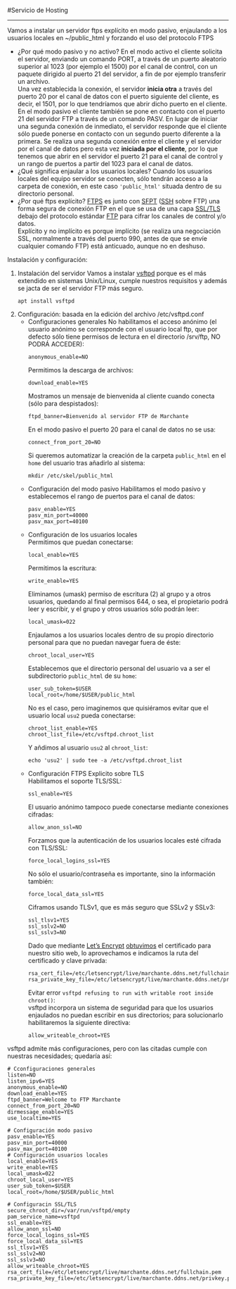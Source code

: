 #Servicio de Hosting
***
Vamos a instalar un servidor ftps explícito en modo pasivo, enjaulando a los usuarios locales en ~/public_html y forzando el uso del protocolo FTPS  
- ¿Por qué modo pasivo y no activo? En el modo activo el cliente solicita el servidor, enviando un comando PORT, a través de un puerto aleatorio superior al 1023 (por ejemplo el 1500) por el canal de control, con un paquete dirigido al puerto 21 del servidor, a fin de por ejemplo transferir un archivo.  
Una vez establecida la conexión, el servidor **inicia otra** a través del puerto 20 por el canal de datos con el puerto siguiente del cliente, es decir, el 1501, por lo que tendríamos que abrir dicho puerto en el cliente.  
En el modo pasivo el cliente también se pone en contacto con el puerto 21 del servidor FTP a través de un comando PASV. En lugar de iniciar una segunda conexión de inmediato, el servidor responde que el cliente sólo puede ponerse en contacto con un segundo puerto diferente a la primera. Se realiza una segunda conexión entre el cliente y el servidor por el canal de datos pero esta vez **iniciada por el cliente**, por lo que tenemos que abrir en el servidor el puerto 21 para el canal de control y un rango de puertos a partir del 1023 para el canal de datos.  
- ¿Qué significa enjaular a los usuarios locales? Cuando los usuarios locales del equipo servidor se conecten, sólo tendrán acceso a la carpeta de conexión, en este caso `'public_html'` situada dentro de su directorio personal.  
- ¿Por qué ftps explícito? [FTPS](https://es.wikipedia.org/wiki/FTPS) es junto con [SFPT](https://es.wikipedia.org/wiki/SSH_File_Transfer_Protocol) ([SSH](https://es.wikipedia.org/wiki/SSH) sobre FTP) una forma segura de conexión FTP en el que se usa de una capa [SSL/TLS](https://es.wikipedia.org/wiki/Transport_Layer_Security) debajo del protocolo estándar [FTP](https://es.wikipedia.org/wiki/File_Transfer_Protocol) para cifrar los canales de control y/o datos.  
    Explícito y no implícito es porque implícito (se realiza una negociación SSL, normalmente a través del puerto 990, antes de que se envíe cualquier comando FTP) está anticuado, aunque no en deshuso.  

Instalación y configuración:  
1. Instalación  del servidor
    Vamos a instalar  [vsftpd](https://security.appspot.com/vsftpd.html) porque es el más extendido en sistemas Unix/Linux, cumple nuestros requisitos y además se jacta de ser el servidor FTP más seguro.  
    ```
    apt install vsftpd
    ```
2. Configuración: basada en la edición del archivo /etc/vsftpd.conf  
    - Configuraciones generales
        No habilitamos el acceso anónimo (el usuario anónimo se corresponde con el usuario local ftp, que por defecto sólo tiene permisos de lectura en el directorio /srv/ftp, NO PODRÁ ACCEDER):  
        ```
        anonymous_enable=NO
        ```
        Permitimos la descarga de archivos:  
        ```
        download_enable=YES
        ```
        Mostramos un mensaje de bienvenida al cliente cuando conecta (sólo para despistados):  
        ```
        ftpd_banner=Bienvenido al servidor FTP de Marchante
        ```
        En el modo pasivo el puerto 20 para el canal de datos no se usa:  
        ```
        connect_from_port_20=NO
        ```
        Si queremos automatizar la creación de la carpeta ``public_html`` en el ``home`` del usuario tras añadirlo al sistema:  
        ```
        mkdir /etc/skel/public_html
        ```
    - Configuración del modo pasivo
        Habilitamos el modo pasivo y establecemos el rango de puertos para el canal de datos:
        ```
        pasv_enable=YES
        pasv_min_port=40000
        pasv_max_port=40100
        ```
    - Configuración de los usuarios locales  
        Permitimos que puedan conectarse:  
        ```
        local_enable=YES
        ```
        Permitimos la escritura:  
        ```
        write_enable=YES
        ```
        Eliminamos (umask) permiso de escritura (2) al grupo y a otros usuarios, quedando al final permisos 644, o sea, el propietario podrá leer y escribir, y el grupo y otros usuarios sólo podrán leer:  
        ```
        local_umask=022
        ```
        Enjaulamos a los usuarios locales dentro de su propio directorio personal para que no puedan navegar fuera de éste:  
        ```
        chroot_local_user=YES
        ```
        Establecemos que el directorio personal del usuario va a ser el subdirectorio ``public_html`` de su ``home``:  
        ```
        user_sub_token=$USER
        local_root=/home/$USER/public_html
        ```
        No es el caso, pero imaginemos que quisiéramos evitar que el usuario local ``usu2`` pueda conectarse:  
        ```
        chroot_list_enable=YES
        chroot_list_file=/etc/vsftpd.chroot_list
        ```
        Y añdimos al usuario ``usu2`` al ``chroot_list``:
        ```
        echo 'usu2' | sudo tee -a /etc/vsftpd.chroot_list
        ```
    - Configuración FTPS Explicito sobre TLS  
        Habilitamos el soporte TLS/SSL:  
        ```
        ssl_enable=YES
        ```
        El usuario anónimo tampoco puede conectarse mediante conexiones cifradas:  
        ```
        allow_anon_ssl=NO
        ```
        Forzamos que la autenticación de los usuarios locales esté cifrada con TLS/SSL:
        ```
        force_local_logins_ssl=YES
        ```
        No sólo el usuario/contraseña es importante, sino la información también:
        ```
        force_local_data_ssl=YES
        ```
        Ciframos usando TLSv1, que es más seguro que SSLv2 y SSLv3:
        ```
        ssl_tlsv1=YES
        ssl_sslv2=NO
        ssl_sslv3=NO
        ```
        Dado que mediante [Let’s Encrypt](https://letsencrypt.org/) [obtuvimos](https://profesorjavi.github.io/curso_apache24/curso/u28/cert-Lets_encript.html) el certificado para nuestro sitio web, lo aprovechamos e indicamos la ruta del certificado y clave privada:  
        ```
        rsa_cert_file=/etc/letsencrypt/live/marchante.ddns.net/fullchain.pem
        rsa_private_key_file=/etc/letsencrypt/live/marchante.ddns.net/privkey.pem
        ```
        Evitar error ``vsftpd refusing to run with writable root inside chroot()``:  
        vsftpd incorpora un sistema de seguridad para que los usuarios enjaulados no puedan escribir en sus directorios; para solucionarlo habilitaremos la siguiente directiva:  
        ```
        allow_writeable_chroot=YES
        ```
vsftpd admite más configuraciones, pero con las citadas cumple con nuestras necesidades; quedaría así:  
```
# Cconfiguraciones generales
listen=NO
listen_ipv6=YES
anonymous_enable=NO
download_enable=YES
ftpd_banner=Welcome to FTP Marchante
connect_from_port_20=NO
dirmessage_enable=YES
use_localtime=YES

# Configuración modo pasivo
pasv_enable=YES
pasv_min_port=40000
pasv_max_port=40100
# Configuración usuarios locales
local_enable=YES
write_enable=YES
local_umask=022
chroot_local_user=YES
user_sub_token=$USER
local_root=/home/$USER/public_html

# Configuracin SSL/TLS
secure_chroot_dir=/var/run/vsftpd/empty
pam_service_name=vsftpd
ssl_enable=YES
allow_anon_ssl=NO
force_local_logins_ssl=YES
force_local_data_ssl=YES
ssl_tlsv1=YES
ssl_sslv2=NO
ssl_sslv3=NO
allow_writeable_chroot=YES
rsa_cert_file=/etc/letsencrypt/live/marchante.ddns.net/fullchain.pem
rsa_private_key_file=/etc/letsencrypt/live/marchante.ddns.net/privkey.pem
```